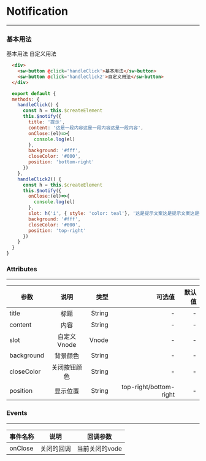 # Notification
---
### 基本用法
<common-decorator>
  <sw-button @click='handleClick'>基本用法</sw-button>
  <sw-button @click='handleClick2'>自定义用法</sw-button>
</common-decorator>

<script>
export default {
  methods: {
    handleClick() {
      const h = this.$createElement
      this.$notify({
        title: '提示',
        content: '这是一段内容这是一段内容这是一段内容',
        onClose:(el)=>{
          console.log(el)
        },
        background: '#fff',
        closeColor: '#000',
        position: 'bottom-right'
      })
    },
    handleClick2() {
      const h = this.$createElement
      this.$notify({
        onClose:(el)=>{
          console.log(el)
        },
        slot: h('i', { style: 'color: teal'}, '这是提示文案这是提示文案这是提示文案这是提示文案这是提示文案这是提示文案这是提示文案这是提示文案'),
        background: '#fff',
        closeColor: '#000',
        position: 'top-right'
      })
    }
  }
}
</script>

```html
  <div>
    <sw-button @click='handleClick'>基本用法</sw-button>
    <sw-button @click='handleClick2'>自定义用法</sw-button>
  </div>
```

```js
  export default {
  methods: {
    handleClick() {
      const h = this.$createElement
      this.$notify({
        title: '提示',
        content: '这是一段内容这是一段内容这是一段内容',
        onClose:(el)=>{
          console.log(el)
        },
        background: '#fff',
        closeColor: '#000',
        position: 'bottom-right'
      })
    },
    handleClick2() {
      const h = this.$createElement
      this.$notify({
        onClose:(el)=>{
          console.log(el)
        },
        slot: h('i', { style: 'color: teal'}, '这是提示文案这是提示文案这是提示文案这是提示文案这是提示文案这是提示文案这是提示文案这是提示文案'),
        background: '#fff',
        closeColor: '#000',
        position: 'top-right'
      })
    }
  }
}
```

### Attributes
---

| 参数           | 说明          | 类型     | 可选值  | 默认值  |
| ------------- |:------------:| -------:|-------:|-------:|
| title     | 标题 | String | - | - |
| content         | 内容    |   String | - | - |
| slot         | 自定义Vnode   | Vnode | - | - |
| background         | 背景颜色   | String | - | - |
| closeColor         | 关闭按钮颜色   | String | - | - |
| position         | 显示位置   | String | top-right/bottom-right | - |


### Events
---

| 事件名称           | 说明          | 回调参数 |
| ------------- |:------------:| - |
| onClose          | 关闭的回调 | 当前关闭的vode | 